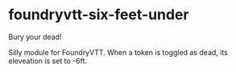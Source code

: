 # foundryvtt-six-feet-under
Bury your dead!

Silly module for FoundryVTT.  When a token is toggled as dead, its eleveation is set to -6ft.

